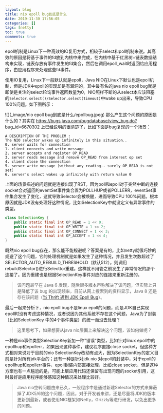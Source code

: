 ```yaml
---
layout: blog
title: nio epoll bug到底是什么
date: 2019-11-30 17:56:05
categories: []
tags: [netty]
toc: true
comments: true
---
```


epoll机制是Linux下一种高效的IO复用方式，相较于select和poll机制来说。其高效的原因是将基于事件的fd放到内核中来完成，在内核中基于红黑树+链表数据结构来实现，链表存放有事件发生的fd集合，然后在调用epoll_wait时返回给应用程序，由应用程序来处理这些fd事件。

使用IO复用，Linux下一般默认就是epoll，Java NIO在Linux下默认也是epoll机制，但是JDK中epoll的实现却是有漏洞的，其中最有名的java nio epoll bug就是即使是关注的select轮询事件返回数量为0，NIO照样不断的从select本应该阻塞的`Selector.select()/Selector.select(timeout)`中wake up出来，导致CPU 100%问题。如下图所示：

![](_image/nio epoll bug到底是什么/epollbug.jpeg)
那么产生这个问题的原因是什么的？其实在 https://bugs.java.com/bugdatabase/view_bug.do?bug_id=6670302 上已经说明的很清楚了，比如下面是bug复现的一个场景：

```
A DESCRIPTION OF THE PROBLEM :
The NIO selector wakes up infinitely in this situation..
0. server waits for connection
1. client connects and write message
2. server accepts and register OP_READ
3. server reads message and remove OP_READ from interest op set
4. client close the connection
5. server write message (without any reading.. surely OP_READ is not set)
6. server's select wakes up infinitely with return value 0
```

上面的场景描述的问题就是连接出现了RST，因为poll和epoll对于突然中断的连接socket会对返回的eventSet事件集合置为POLLHUP或者POLLERR，eventSet事件集合发生了变化，这就导致Selector会被唤醒，进而导致CPU 100%问题。根本原因就是JDK没有处理好这种情况，比如SelectionKey中就没定义有异常事件的类型。

```java
class SelectionKey {
    public static final int OP_READ = 1 << 0;
    public static final int OP_WRITE = 1 << 2;
    public static final int OP_CONNECT = 1 << 3;
    public static final int OP_ACCEPT = 1 << 4;
}
```

既然nio epoll bug存在，那么能不能规避呢？答案是有的，比如netty就很巧妙的规避了这个问题，它的处理机制就是如果发生了这种情况，并且发生次数超过了SELECTOR_AUTO_REBUILD_THRESHOLD（默认512），则调用rebuildSelector()进行Selecttor重建，这样就不用管之前发生了异常情况的那个连接了。因为重建也是根据SelectionKey事件对应的连接来重新注册的。

> 该问题最早在 Java 6 发现，随后很多版本声称解决了该问题，但实际上只是降低了该 bug 的出现频率，目前从网上搜索到的资料显示，Java 8 还是存在该问题（[当 Thrift 遇到 JDK Epoll Bug](https://juejin.im/entry/5995084ef265da247779d23c)）。

最后一起来分析下，nio epoll bug不是linux epoll的问题，而是JDK自己实现epoll时没有考虑这种情况，或者说因为其他系统不存在这个问题，Java为了封装（比如SelectionKey 中的4个事件类型）的统一而没去处理？

> 这里思考下，如果想要从java nio层面上来解决这个问题，该如何做呢？

一种是nio事件类型SelectionKey新加一种"错误"类型，比如针对linux epoll中的epollhup和epollerr，如果出现这种事件，建议程序直接close socket，但这种方式相对来说对于目前的nio SelectionKey改动有点大，因为SelectionKey的定义目前是针对所有jdk平台的；还有一种是针对jdk nio 对epoll的封装中，对于epoll的epollhup和epollerr事件，epoll封装内部直接处理，比如close socket，但是这种方案也有一点尴尬的是，可能上层应用代码还保留有出现问题的socket引用，这时最好是应用程序能够感知这种情况来处理比较好。

> Java nio空转问题由来已久，一般程序中是通过新建Selector的方式来屏蔽掉了JDK5/6的这个问题，因此，对于开发者来讲，还是尽量将JDK的版本更新到最新，或者使用NIO框架如Netty，Grizzly等进行研发，以免出更多的问题。

